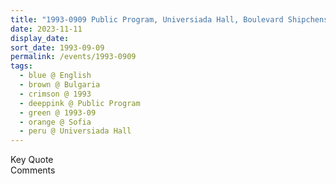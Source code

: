 ```yaml
---
title: "1993-0909 Public Program, Universiada Hall, Boulevard Shipchenski Prohod 2, 1113 g.k. Yavorov, Sofia, Bulgaria"
date: 2023-11-11
display_date: 
sort_date: 1993-09-09
permalink: /events/1993-0909
tags:
  - blue @ English
  - brown @ Bulgaria
  - crimson @ 1993
  - deeppink @ Public Program
  - green @ 1993-09
  - orange @ Sofia
  - peru @ Universiada Hall
---
```


<wave-list>
  <list-title color="green" width="75">Key Quote</list-title>
  <list-item color="BlanchedAlmond"  width="200"></list-item>
  <list-item color="Lavender"></list-item>
  <list-item color="BlanchedAlmond"></list-item>
</wave-list>

<br>

<wave-list>
  <list-title color="green" width="75">Comments</list-title>
  <list-item color="BlanchedAlmond"  width="200"></list-item>
  <list-item color="Lavender"></list-item>
  <list-item color="BlanchedAlmond"></list-item>
</wave-list>
